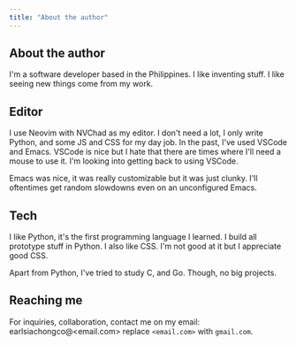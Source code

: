```yaml
---
title: "About the author"
---
```


## About the author

I'm a software developer based in the Philippines. I like inventing stuff. I like seeing new things come from my work.

## Editor

I use Neovim with NVChad as my editor. I don't need a lot, I only write Python, and some JS and CSS for my day job.
In the past, I've used VSCode and Emacs. VSCode is nice but I hate that there are times where I'll need a mouse to use it.
I'm looking into getting back to using VSCode.

Emacs was nice, it was really customizable but it was just clunky. I'll oftentimes get random slowdowns even on 
an unconfigured Emacs.

## Tech

I like Python, it's the first programming language I learned. I build all prototype stuff in Python.
I also like CSS. I'm not good at it but I appreciate good CSS.

Apart from Python, I've tried to study C, and Go. Though, no big projects.

## Reaching me

For inquiries, collaboration, contact me on my email: earlsiachongco@<email.com>
replace `<email.com>` with `gmail.com`.
